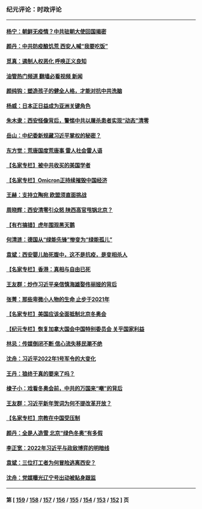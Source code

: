 ### 纪元评论：时政评论
---
#### [杨宁：朝鲜无疫情？中共驻朝大使回国揭密](../../pages/nsc1025/n13489104.md?01080330) 
#### [颜丹：中共防疫酿饥荒 西安人喊“我要吃饭”](../../pages/nsc1025/n13489064.md?01080330) 
#### [觅真：遏制人权恶化 呼唤正义良知](../../pages/nsc1025/n13488648.md?01080330) 
#### [油管热门频道 翻墙必看视频 新闻](ok?01080330)
#### [颜纯钩：塑造孩子的健全人格，才能对抗中共洗脑](../../pages/nsc1025/n13488545.md?01080330) 
#### [杨威：日本正日益成为亚洲关键角色](../../pages/nsc1025/n13487497.md?01080330) 
#### [朱木隶：西安怪像背后，警惕中共以屠杀患者实现“动态”清零](../../pages/nsc1025/n13486898.md?01080330) 
#### [岳山：中纪委新规藏习近平掌权的秘密？](../../pages/nsc1025/n13486505.md?01080330) 
#### [东方觉：荒唐国度荒唐事 雷人社会雷人语](../../pages/nsc1025/n13486754.md?01080330) 
#### [【名家专栏】被中共收买的美国学者](../../pages/nsc1025/n13486382.md?01080330) 
#### [【名家专栏】Omicron正持续摧毁中国经济](../../pages/nsc1025/n13486168.md?01080330) 
#### [王赫：支持立陶宛 欧盟须直面挑战](../../pages/nsc1025/n13484994.md?01080330) 
#### [周晓辉：西安清零引众怒 陕西高官甩锅北京？](../../pages/nsc1025/n13484627.md?01080330) 
#### [【有冇搞错】虎年围观黑天鹅](../../pages/nsc1025/n13484632.md?01080330) 
#### [何清涟：德国从“绿能先锋”惨变为“绿能孤儿”](../../pages/nsc1025/n13486060.md?01080330) 
#### [袁斌：西安婴儿胎死腹中，这不是抗疫，是变相杀人](../../pages/nsc1025/n13485938.md?01080330) 
#### [【名家专栏】香港：真相与自由已死](../../pages/nsc1025/n13483739.md?01080330) 
#### [王友群：炒作习近平亲信慎海雄娶佟丽娅的背后](../../pages/nsc1025/n13484511.md?01080330) 
#### [张菁：那些卑微小人物的生命 止步于2021年](../../pages/nsc1025/n13484570.md?01080330) 
#### [【名家专栏】美国应该全面抵制北京冬奥会](../../pages/nsc1025/n13483748.md?01080330) 
#### [【纪元专栏】恢复加拿大国会中国特别委员会 关乎国家利益](../../pages/nsc1025/n13484263.md?01080330) 
#### [林忌：传媒倒闭不断 信心流失移民潮不绝](../../pages/nsc1025/n13483173.md?01080330) 
#### [沈舟：习近平2022年1号军令的大变化](../../pages/nsc1025/n13482815.md?01080330) 
#### [王丹：狼终于真的要来了吗？](../../pages/nsc1025/n13482776.md?01080330) 
#### [棣子小：戏看冬奥会前，中共的万国来“嘲”的背后](../../pages/nsc1025/n13482370.md?01080330) 
#### [王友群：习近平新年贺词为何不提改革开放？](../../pages/nsc1025/n13481896.md?01080330) 
#### [【名家专栏】宗教在中国受压制](../../pages/nsc1025/n13481380.md?01080330) 
#### [颜丹：全是人造雪 北京“绿色冬奥”有多假](../../pages/nsc1025/n13481929.md?01080330) 
#### [李正宽：2022年习近平与政敌博弈的明暗线](../../pages/nsc1025/n13480983.md?01080330) 
#### [袁斌：三位打工者为何冒险逃离西安？](../../pages/nsc1025/n13480894.md?01080330) 
#### [沈舟：党媒曝光辽宁号出动被贴身跟监](../../pages/nsc1025/n13480044.md?01080330) 

---
#### 第 [ [159](./159.md?01080330) / [158](./158.md?01080330) / [157](./157.md?01080330) / [156](./156.md?01080330) / [155](./155.md?01080330) / [154](./154.md?01080330) / [153](./153.md?01080330) / [152](./152.md?01080330) ] 页
